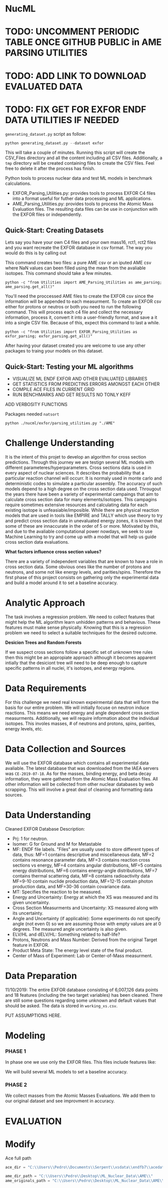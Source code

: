 # NucML


# TODO: UNCOMMENT PERIODIC TABLE ONCE GITHUB PUBLIC in AME PARSING UTILITIES
# TODO: ADD LINK TO DOWNLOAD EVALUATED DATA
# TODO: FIX GET FOR EXFOR ENDF DATA UTILITIES IF NEEDED

 `generating_dataset.py` script as follow:

```python
python generating_dataset.py --dataset exfor 
```

This will take a couple of minutes. Running this script will create the CSV_Files directory and all the content including all CSV files. Additionally, a `tmp` directory will be created containing files to create the CSV files. Feel free to delete it after the process has finish. 

Python tools to process nuclear data and test ML models in benchmark calculations.

- EXFOR_Parsing_Utilities.py: provides tools to process EXFOR C4 files into a format useful for futher data processing and ML applications.
- AME_Parsing_Utilities.py: provides tools to process the Atomic Mass Evaluation files. The resulting data files can be use in conjunction with the EXFOR files or independently.


## Quick-Start: Creating Datasets
Lets say you have your own C4 files and your own mass16, rct1, rct2 files and you want recreate the EXFOR database in csv format. The way you would do this is by calling out

This command creates two files: a pure AME csv or an iputed AME csv where NaN values can been filled using the mean from the avaliable isotopes. This command should take a few minutes.

`python -c "from Utilities import AME_Parsing_Utilities as ame_parsing; ame_parsing.get_all()"`

You'll need the proccessed AME files to create the EXFOR csv since the information will be appended to each measurment. To create an EXFOR csv either for protons or neutros or both you need to run the following command. This will process each c4 file and collect the necessary information, process it, convert it into a user-friendly format, and save a it into a single CSV file. Because of this, expect this command to last a while.

`python -c "from Utilities import EXFOR_Parsing_Utilities as exfor_parsing; exfor_parsing.get_all()"`

After having your dataset created you are welcome to use any other packages to traing your models on this dataset.

## Quick-Start: Testing your ML algorithms

- VISUALIZE ML ENDF EXFOR AND OTHER EVALUATED LIBRARIES
- GET STATISTICS FROM PREDICTINS ERRORS AMONGST EACH OTHER
- COMPILE ACE FILES IN CURRENT GRID
- RUN BENCHMARKS AND GET RESULTS NO TONLY KEFF


ADD VERBOSITY FUNCTIONS


Packages needed `natsort`

`python ./nucml/exfor/parsing_utilities.py "./AME"`


# Challenge Understanding

It is the intent of this projet to develop an algorithm for cross section predictions. Through this journey we are testign several ML models with different parameteres/hyperparameters. Cross sections data is used in every aspect of nuclear sciences. It describes the probability that a particular reaction channel will occurr. It is normaly used in monte carlo and deterministic codes to simulate a particular assembly. The accuracy of such models depend to a high degree on the cross section data used. Througout the years there have been a variety of experimental campaings that aim to calculate cross section data for many elements/isotopes. This campagins require sometimes extensive resources and calculating data for each existing isotope is unfeasiable/imposible. While there are physical reaction models that are used in tools like EMPIRE and TALLY which use theory to try and predict cross section data in unevaluated energy zones, it is known that some of these are innaccurate in the order of 5 or more. Motivated by this, and due to the avaliable computational power nowdays, we seek to use Machine Learning to try and come up with a model that will help us guide cross section data evaluations. 


**What factors influence cross section values?**

There are a variety of independent variables that are known to have a role in cross section data. Some obvious ones like the number of protons and neutrons, and some not like energy levels, and parities/spins. Therefore the first phase of this project consists on gathering only the experimental data and build a model around it to set a baseline accuracy.





# Analytic Approach

The task involves a regression problem. We need to collect features that might help the ML algorithm learn unhidden patterns and behavious. These features must make sense physically. Knowing that this is a regression problem we need to select a suitable techniques for the desired outcome. 

**Desicion Trees and Random Forests**

If we suspect cross sections follow a specific set of unknown tree rules then this might be an appropiate approach although it becomes apparent intially that the desiciont tree will need to be deep enough to capture specific patterns in all nuclei, it's isotopes, and energy regions. 





# Data Requirements

For this challenge we need real known expeirmental data that will form the basis for our entire problem. We will initially focuse on neutron induce reactions. This means we need energy and angle dependent cross section measurments. Additionally, we will require information about the individual isotopes. This involes masses, # of neutrons and protons, spins, parities, energy levels, etc. 




# Data Collection and Sources

We will use the EXFOR database which contains all experimental data avaliable. The latest database that was downloaded from the IAEA servers was `CE-2019-07-18`. As for the masses, binding energy, and beta decay information, they were gathered from the Atomic Mass Evaluation files. All other information will be collected from other nuclear databases by web scrapping. This will involve a great deal of cleaning and formatting data sources. 





# Data Understanding

Cleaned EXFOR Database Description:

- Prj: 1 for neutron.
- Isomer: G for Ground and M for Metastable
- MF: ENDF file labels. "Files" are usually used to store different types of data, thus:
MF=1 contains descriptive and miscellaneous data,
MF=2 contains resonance parameter data,
MF=3 contains reaction cross sections vs energy,
MF=4 contains angular distributions,
MF=5 contains energy distributions,
MF=6 contains energy-angle distributions,
MF=7 contains thermal scattering data,
MF=8 contains radioactivity data
MF=9-10 contain nuclide production data,
MF=12-15 contain photon production data, and
MF=30-36 contain covariance data.
- MT: Specifies the reaction to be measured. 
- Energy and Uncertainty: Energy at which the XS was measured and its given uncertainty.
- Cross Section Measurments and Uncertainty: XS measured along with its uncertainty.
- Angle and Uncertainty (if applicable): Some experiments do not specify angle (not even 0) so we are assuming those with empty values are at 0 degrees. The measured angle uncertainty is also given. 
- ELV/HL and dELV/HL: Something related to half-life?
- Protons, Neutrons and Mass Number: Derived from the original Target feature in EXFOR. 
- Product Meta State: The energy level state of the final product. 
- Center of Mass of Experiment: Lab or Center-of-Mass measurment. 


# Data Preparation

11/10/2019: The entire EXFOR database consisting of 6,007,126 data points and 18 features (including the two target variables) has been cleaned. There are still some questions regarding some unknown and default values that should be asked. The data is stored in `working_xs.csv`.

PUT ASSUMPTIONS HERE. 




# Modeling

### PHASE 1

In phase one we use only the EXFOR files. This files include features like:


We will build several ML models to set a baseline accuracy. 

### PHASE 2 

We collect masses from the Atomic Masses Evaluations. We add them to our original dataset and see improvment in accuracy. 

# EVALUATION


# Modify

Ace full path 

```python
ace_dir = "C:\\Users\\Pedro\\Documents\\Serpent\\xsdata\\endfb7\\acedata"

ame_dir_path = "C:\\Users\\Pedro\\Desktop\\ML_Nuclear_Data\\AME\\"
ame_originals_path = "C:\\Users\\Pedro\\Desktop\\ML_Nuclear_Data\\AME\\Originals\\"
```